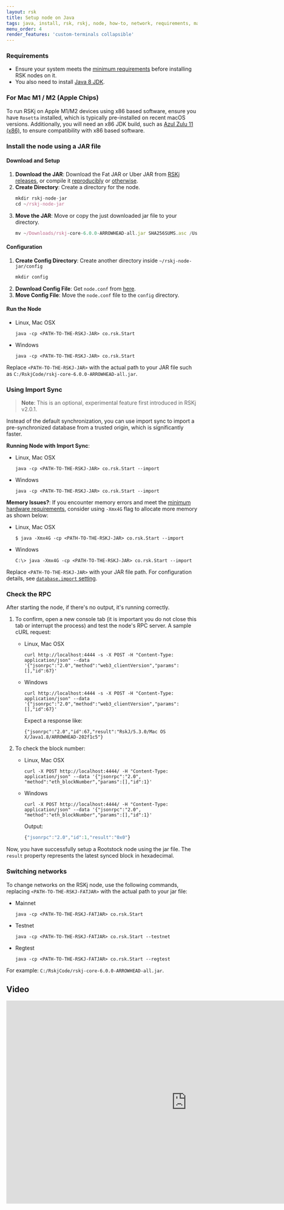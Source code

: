 ```yaml
---
layout: rsk
title: Setup node on Java
tags: java, install, rsk, rskj, node, how-to, network, requirements, mainnet, jar
menu_order: 4
render_features: 'custom-terminals collapsible' 
---
```


### Requirements

- Ensure your system meets the [minimum requirements](/rsk/node/install/requirements/) before installing RSK nodes on it.
- You also need to install [Java 8 JDK](https://www.java.com/download/).

### For Mac M1 / M2 (Apple Chips)

To run RSKj on Apple M1/M2 devices using x86 based software, ensure you have `Rosetta` installed, which is typically pre-installed on recent macOS versions. Additionally, you will need an x86 JDK build, such as [Azul Zulu 11 (x86)](https://www.azul.com/downloads/?version=java-11-lts&os=macos&package=jdk), to ensure compatibility with x86 based software.

### Install the node using a JAR file

#### Download and Setup

1. **Download the JAR**: Download the Fat JAR or Uber JAR from [RSKj releases](https://github.com/rsksmart/rskj/releases), or compile it [reproducibly](https://github.com/rsksmart/rskj/wiki/Reproducible-Build) or [otherwise](/rsk/node/contribute).
1. **Create Directory**: Create a directory for the node.
    ```jsx
    mkdir rskj-node-jar
    cd ~/rskj-node-jar
    ```
1. **Move the JAR**: Move or copy the just downloaded jar file to your directory.
    ```jsx
    mv ~/Downloads/rskj-core-6.0.0-ARROWHEAD-all.jar SHA256SUMS.asc /Users/{user}/rskj-node-jar/
    ```

#### Configuration

1. **Create Config Directory**: Create another directory inside `~/rskj-node-jar/config`
    ```jsx
    mkdir config
    ```
1. **Download Config File**: Get `node.conf` from [here](https://github.com/rsksmart/rif-relay/blob/develop/docker/node.conf).
1. **Move Config File**: Move the `node.conf` file to the `config` directory.

#### Run the Node

[](#top "multiple-terminals")
- Linux, Mac OSX
    ```shell
    java -cp <PATH-TO-THE-RSKJ-JAR> co.rsk.Start
    ```
- Windows
    ```windows-command-prompt
    java -cp <PATH-TO-THE-RSKJ-JAR> co.rsk.Start
    ```
Replace `<PATH-TO-THE-RSKJ-JAR>` with the actual path to your JAR file such as `C:/RskjCode/rskj-core-6.0.0-ARROWHEAD-all.jar`.

### Using Import Sync

> **Note**: This is an optional, experimental feature first introduced in RSKj v2.0.1.

Instead of the default synchronization, you can use import sync to import a pre-synchronized database from a trusted origin, which is significantly faster.

**Running Node with Import Sync**:


[](#top "multiple-terminals")
- Linux, Mac OSX
    ```shell
    java -cp <PATH-TO-THE-RSKJ-JAR> co.rsk.Start --import
    ```
- Windows
    ```windows-command-prompt
    java -cp <PATH-TO-THE-RSKJ-JAR> co.rsk.Start --import
    ```

**Memory Issues?**: If you encounter memory errors and meet the [minimum hardware requirements](/rsk/node/install/requirements/), consider using `-Xmx4G` flag to allocate more memory as shown below:

[](#top "multiple-terminals")
- Linux, Mac OSX
    ```shell
    $ java -Xmx4G -cp <PATH-TO-THE-RSKJ-JAR> co.rsk.Start --import
    ```
- Windows
    ```windows-command-prompt
    C:\> java -Xmx4G -cp <PATH-TO-THE-RSKJ-JAR> co.rsk.Start --import
    ```

Replace `<PATH-TO-THE-RSKJ-JAR>` with your JAR file path. For configuration details, see [`database.import` setting](/rsk/node/configure/reference/#databaseimport).

### Check the RPC

After starting the node, if there's no output, it's running correctly. 

1. To confirm, open a new console tab (it is important you do not close this tab or interrupt the process) and test the node's RPC server. A sample cURL request:

    [](#top "multiple-terminals")
    - Linux, Mac OSX
        ```shell
        curl http://localhost:4444 -s -X POST -H "Content-Type: application/json" --data '{"jsonrpc":"2.0","method":"web3_clientVersion","params":[],"id":67}'
        ```
    - Windows
        ```windows-command-prompt
        curl http://localhost:4444 -s -X POST -H "Content-Type: application/json" --data '{"jsonrpc":"2.0","method":"web3_clientVersion","params":[],"id":67}'
        ```

        Expect a response like:
        ```shell
        {"jsonrpc":"2.0","id":67,"result":"RskJ/5.3.0/Mac OS X/Java1.8/ARROWHEAD-202f1c5"}
        ```

1. To check the block number:

    [](#top "multiple-terminals")
    - Linux, Mac OSX
        ```shell
        curl -X POST http://localhost:4444/ -H "Content-Type: application/json" --data '{"jsonrpc":"2.0", "method":"eth_blockNumber","params":[],"id":1}'
        ```
    - Windows
        ```windows-command-prompt
        curl -X POST http://localhost:4444/ -H "Content-Type: application/json" --data '{"jsonrpc":"2.0", "method":"eth_blockNumber","params":[],"id":1}'
        ```

        Output:
        ```jsx
        {"jsonrpc":"2.0","id":1,"result":"0x0"}
        ```

Now, you have successfully setup a Rootstock node using the jar file.
The `result` property represents the latest synced block in hexadecimal.

### Switching networks

To change networks on the RSKj node, use the following commands, replacing `<PATH-TO-THE-RSKJ-FATJAR>` with the actual path to your jar file:

[](#top "collapsible")
- Mainnet
    ```
    java -cp <PATH-TO-THE-RSKJ-FATJAR> co.rsk.Start
    ```
- Testnet
    ```
    java -cp <PATH-TO-THE-RSKJ-FATJAR> co.rsk.Start --testnet
    ```
- Regtest
    ```
    java -cp <PATH-TO-THE-RSKJ-FATJAR> co.rsk.Start --regtest
    ```

For example: `C:/RskjCode/rskj-core-6.0.0-ARROWHEAD-all.jar`.

## Video

<div class="video-container">
  <iframe width="949" height="534" src="https://www.youtube-nocookie.com/embed/TxpS6WhxUiU?cc_load_policy=1" frameborder="0" allow="accelerometer; autoplay; encrypted-media; gyroscope; picture-in-picture" allowfullscreen></iframe>
</div>
